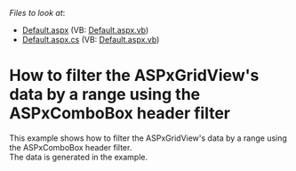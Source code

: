 <!-- default file list -->
*Files to look at*:

* [Default.aspx](./CS/Default.aspx) (VB: [Default.aspx.vb](./VB/Default.aspx.vb))
* [Default.aspx.cs](./CS/Default.aspx.cs) (VB: [Default.aspx.vb](./VB/Default.aspx.vb))
<!-- default file list end -->
# How to filter the ASPxGridView's data by a range using the ASPxComboBox header filter 


<p>This example shows how to filter the ASPxGridView's data by a range using the ASPxComboBox header filter.<br />
The data is generated in the example.</p>

<br/>



